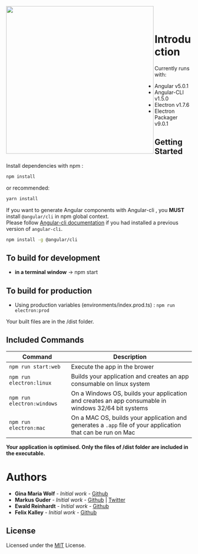 <a>
<img align="left" src="https://i.imgur.com/DAMWNib.png" width="400px" alt="" />
</a><br><br>

# Introduction

Currently runs with:

- Angular v5.0.1
- Angular-CLI v1.5.0
- Electron v1.7.6
- Electron Packager v9.0.1

## Getting Started

Install dependencies with npm :

``` bash
npm install
```
or recommended:
``` bash
yarn install
```

If you want to generate Angular components with Angular-cli , you **MUST** install `@angular/cli` in npm global context.  
Please follow [Angular-cli documentation](https://github.com/angular/angular-cli) if you had installed a previous version of `angular-cli`.

``` bash
npm install -g @angular/cli
```

## To build for development

- **in a terminal window** -> npm start  

## To build for production

- Using production variables (environments/index.prod.ts) :  `npm run electron:prod`

Your built files are in the /dist folder.

## Included Commands

|Command|Description|
|--|--|
|`npm run start:web`| Execute the app in the brower |
|`npm run electron:linux`| Builds your application and creates an app consumable on linux system |
|`npm run electron:windows`| On a Windows OS, builds your application and creates an app consumable in windows 32/64 bit systems |
|`npm run electron:mac`|  On a MAC OS, builds your application and generates a `.app` file of your application that can be run on Mac |

**Your application is optimised. Only the files of /dist folder are included in the executable.**

# Authors

* **Gina Maria Wolf** - *Initial work* - [Github](https://github.com/GiMaWolf) 
* **Markus Guder** - *Initial work* - [Github](https://github.com/marc101101) | [Twitter](https://twitter.com/Markus_Guder)
* **Ewald Reinhardt** - *Initial work* - [Github](https://github.com/Owlwald)
* **Felix Kalley** - *Initial work* - [Github](https://github.com/FelixKalley)


## License

Licensed under the [MIT](LICENSE.txt) License.
